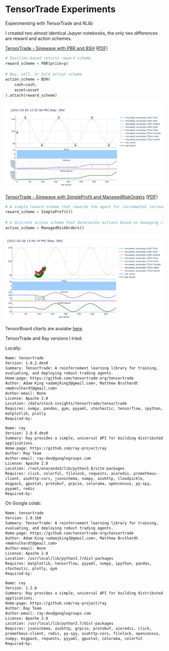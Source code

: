 # TensorTrade Experiments
Experimenting with TensorTrade and RLlib

I created two almost identical Jupyer notebooks, the only two differences are reward and action schemes.

[TensorTrade - Sinewave with PBR and BSH](https://github.com/Tomas0413/tensortrade-experiments/blob/main/TensorTrade%20-%20Sinewave%20with%20PBR%20and%20BSH.ipynb) ([PDF](https://github.com/Tomas0413/tensortrade-experiments/blob/main/TensorTrade%20-%20Sinewave%20with%20PBR%20and%20BSH%20-%20Jupyter%20Notebook.pdf))

```python
# Position-based returns reward scheme
reward_scheme = PBR(price=p)

# Buy, sell, or hold action scheme
action_scheme = BSH(
    cash=cash,
    asset=asset
).attach(reward_scheme)
```

![results](https://github.com/Tomas0413/tensortrade-experiments/blob/main/pbr_bsh_results.png "Sinewave with PBR and BSH results")


[TensorTrade - Sinewave with SimpleProfit and ManagedRiskOrders](https://github.com/Tomas0413/tensortrade-experiments/blob/main/TensorTrade%20-%20Sinewave%20with%20SimpleProfit%20and%20ManagedRiskOrders.ipynb) ([PDF](https://github.com/Tomas0413/tensortrade-experiments/blob/main/TensorTrade%20-%20Sinewave%20with%20SimpleProfit%20and%20ManagedRiskOrders%20-%20Jupyter%20Notebook.pdf))

```python
# A simple reward scheme that rewards the agent for incremental increases in net worth
reward_scheme = SimpleProfit()

# A discrete action scheme that determines actions based on managing risk
action_scheme = ManagedRiskOrders()
```

![results](https://github.com/Tomas0413/tensortrade-experiments/blob/main/simpleprofit_managedriskorders_results.png "Sinewave with SimpleProfit and ManagedRiskOrders results")


TensorBoard charts are avaiabe [here](https://github.com/Tomas0413/tensortrade-experiments/blob/main/TensorBoard.pdf). 


TensorTrade and Ray versions I tried:

Locally:

```
Name: tensortrade
Version: 1.0.2.dev0
Summary: TensorTrade: A reinforcement learning library for training, evaluating, and deploying robust trading agents.
Home-page: https://github.com/tensortrade-org/tensortrade
Author: Adam King <adamjking3@gmail.com>, Matthew Brulhardt <mwbrulhardt@gmail.com>
Author-email: None
License: Apache 2.0
Location: /data/stock-insights/tensortrade/tensortrade
Requires: numpy, pandas, gym, pyyaml, stochastic, tensorflow, ipython, matplotlib, plotly
Required-by: 
```
```
Name: ray
Version: 2.0.0.dev0
Summary: Ray provides a simple, universal API for building distributed applications.
Home-page: https://github.com/ray-project/ray
Author: Ray Team
Author-email: ray-dev@googlegroups.com
License: Apache 2.0
Location: /root/anaconda3/lib/python3.8/site-packages
Requires: click, colorful, filelock, requests, aioredis, prometheus-client, aiohttp-cors, jsonschema, numpy, aiohttp, cloudpickle, msgpack, gpustat, protobuf, grpcio, colorama, opencensus, py-spy, pyyaml, redis
Required-by: 
```

On Google colab:
```
Name: tensortrade
Version: 1.0.1b0
Summary: TensorTrade: A reinforcement learning library for training, evaluating, and deploying robust trading agents.
Home-page: https://github.com/tensortrade-org/tensortrade
Author: Adam King <adamjking3@gmail.com>, Matthew Brulhardt <mwbrulhardt@gmail.com>
Author-email: None
License: Apache 2.0
Location: /usr/local/lib/python3.7/dist-packages
Requires: matplotlib, tensorflow, pyyaml, numpy, ipython, pandas, stochastic, plotly, gym
Required-by: 
```
```
Name: ray
Version: 1.2.0
Summary: Ray provides a simple, universal API for building distributed applications.
Home-page: https://github.com/ray-project/ray
Author: Ray Team
Author-email: ray-dev@googlegroups.com
License: Apache 2.0
Location: /usr/local/lib/python3.7/dist-packages
Requires: jsonschema, aiohttp, grpcio, protobuf, aioredis, click, prometheus-client, redis, py-spy, aiohttp-cors, filelock, opencensus, numpy, msgpack, requests, pyyaml, gpustat, colorama, colorful
Required-by: 
```
